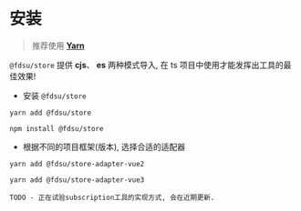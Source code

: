 # 安装

> 推荐使用 **[Yarn](https://yarnpkg.com/getting-started/install)**

`@fdsu/store` 提供 **cjs**、 **es** 两种模式导入, 在 ts 项目中使用才能发挥出工具的最佳效果!

-   安装 `@fdsu/store`

<CodeGroup>
  <CodeGroupItem title="YARN">

```bash:no-line-numbers
yarn add @fdsu/store
```

  </CodeGroupItem>

  <CodeGroupItem title="NPM" active>

```bash:no-line-numbers
npm install @fdsu/store
```

  </CodeGroupItem>
</CodeGroup>

-   根据不同的项目框架(版本), 选择合适的适配器

<CodeGroup>
  <CodeGroupItem title="Vue2.x">

```bash:no-line-numbers
yarn add @fdsu/store-adapter-vue2
```

  </CodeGroupItem>

  <CodeGroupItem title="Vue3.x" active>

```bash:no-line-numbers
yarn add @fdsu/store-adapter-vue3
```

  </CodeGroupItem>
  <CodeGroupItem title="React" active>

```:no-line-numbers
TODO - 正在试验subscription工具的实现方式, 会在近期更新.
```

  </CodeGroupItem>
</CodeGroup>
